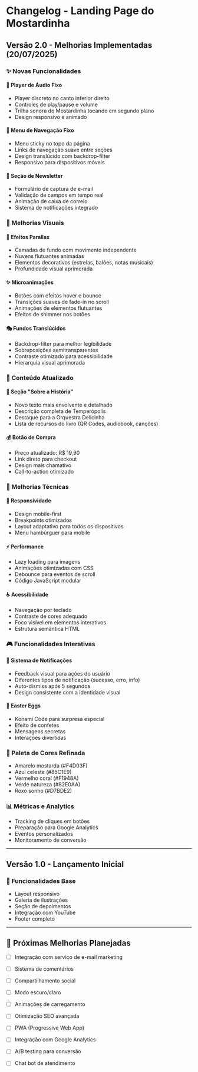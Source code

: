 # Changelog - Landing Page do Mostardinha

## Versão 2.0 - Melhorias Implementadas (20/07/2025)

### ✨ Novas Funcionalidades

#### 🎵 Player de Áudio Fixo
- Player discreto no canto inferior direito
- Controles de play/pause e volume
- Trilha sonora do Mostardinha tocando em segundo plano
- Design responsivo e animado

#### 📱 Menu de Navegação Fixo
- Menu sticky no topo da página
- Links de navegação suave entre seções
- Design translúcido com backdrop-filter
- Responsivo para dispositivos móveis

#### 💌 Seção de Newsletter
- Formulário de captura de e-mail
- Validação de campos em tempo real
- Animação de caixa de correio
- Sistema de notificações integrado

### 🎨 Melhorias Visuais

#### 🌟 Efeitos Parallax
- Camadas de fundo com movimento independente
- Nuvens flutuantes animadas
- Elementos decorativos (estrelas, balões, notas musicais)
- Profundidade visual aprimorada

#### ✨ Microanimações
- Botões com efeitos hover e bounce
- Transições suaves de fade-in no scroll
- Animações de elementos flutuantes
- Efeitos de shimmer nos botões

#### 🎭 Fundos Translúcidos
- Backdrop-filter para melhor legibilidade
- Sobreposições semitransparentes
- Contraste otimizado para acessibilidade
- Hierarquia visual aprimorada

### 📝 Conteúdo Atualizado

#### 📖 Seção "Sobre a História"
- Novo texto mais envolvente e detalhado
- Descrição completa de Temperópolis
- Destaque para a Orquestra Delicinha
- Lista de recursos do livro (QR Codes, audiobook, canções)

#### 💰 Botão de Compra
- Preço atualizado: R$ 19,90
- Link direto para checkout
- Design mais chamativo
- Call-to-action otimizado

### 🔧 Melhorias Técnicas

#### 📱 Responsividade
- Design mobile-first
- Breakpoints otimizados
- Layout adaptativo para todos os dispositivos
- Menu hambúrguer para mobile

#### ⚡ Performance
- Lazy loading para imagens
- Animações otimizadas com CSS
- Debounce para eventos de scroll
- Código JavaScript modular

#### ♿ Acessibilidade
- Navegação por teclado
- Contraste de cores adequado
- Foco visível em elementos interativos
- Estrutura semântica HTML

### 🎮 Funcionalidades Interativas

#### 🎯 Sistema de Notificações
- Feedback visual para ações do usuário
- Diferentes tipos de notificação (sucesso, erro, info)
- Auto-dismiss após 5 segundos
- Design consistente com a identidade visual

#### 🎪 Easter Eggs
- Konami Code para surpresa especial
- Efeito de confetes
- Mensagens secretas
- Interações divertidas

### 🎨 Paleta de Cores Refinada
- Amarelo mostarda (#F4D03F)
- Azul celeste (#85C1E9)
- Vermelho coral (#F1948A)
- Verde natureza (#82E0AA)
- Roxo sonho (#D7BDE2)

### 📊 Métricas e Analytics
- Tracking de cliques em botões
- Preparação para Google Analytics
- Eventos personalizados
- Monitoramento de conversão

---

## Versão 1.0 - Lançamento Inicial

### 🚀 Funcionalidades Base
- Layout responsivo
- Galeria de ilustrações
- Seção de depoimentos
- Integração com YouTube
- Footer completo

---

## 🔮 Próximas Melhorias Planejadas

- [ ] Integração com serviço de e-mail marketing
- [ ] Sistema de comentários
- [ ] Compartilhamento social
- [ ] Modo escuro/claro
- [ ] Animações de carregamento
- [ ] Otimização SEO avançada
- [ ] PWA (Progressive Web App)
- [ ] Integração com Google Analytics
- [ ] A/B testing para conversão
- [ ] Chat bot de atendimento

